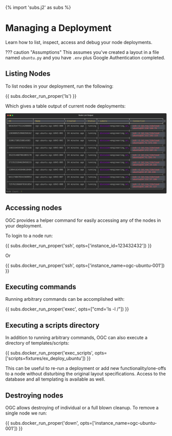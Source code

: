 {% import 'subs.j2' as subs %}
# Managing a Deployment

Learn how to list, inspect, access and debug your node deployments.

??? caution "Assumptions"
    This assumes you've created a layout in a file named `ubuntu.py` and you have `.env` plus Google Authentication completed.

## Listing Nodes

To list nodes in your deployment, run the following:

{{ subs.docker_run_proper('ls') }}

Which gives a table output of current node deployments:

![Listing Nodes](./assets/list_nodes.svg)


## Accessing nodes

OGC provides a helper command for easily accessing any of the nodes in your deployment.

To login to a node run:

{{ subs.docker_run_proper('ssh', opts=['instance_id=123432432']) }}

Or

{{ subs.docker_run_proper('ssh', opts=['instance_name=ogc-ubuntu-001']) }}

## Executing commands

Running arbitrary commands can be accomplished with:

{{ subs.docker_run_proper('exec', opts=["cmd='ls -l /"]) }}

## Executing a scripts directory

In addition to running arbitrary commands, OGC can also execute a directory of templates/scripts:

{{ subs.docker_run_proper('exec_scripts', opts=['scripts=fixtures/ex_deploy_ubuntu']) }}

This can be useful to re-run a deployment or add new functionality/one-offs to a node without disturbing the original layout specifications. Access to the database and all templating is available as well.

## Destroying nodes

OGC allows destroying of individual or a full blown cleanup. To remove a single node we run:

{{ subs.docker_run_proper('down', opts=['instance_name=ogc-ubuntu-001']) }}

